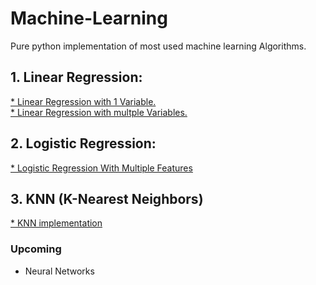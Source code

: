 # Machine-Learning
Pure python implementation of most used machine learning Algorithms. 

<h2> 1. Linear Regression:   </h2>

  <a href="https://github.com/shaongitt/Machine-Learning-From-Scratch/blob/master/1%20variable%20linear%20regression.py"> * Linear Regression with 1 Variable. </a><br>
  <a href="https://github.com/shaongitt/Machine-Learning-From-Scratch/blob/master/multi%20variable%20linear%20regression.ipynb">* Linear Regression with multple Variables. </a>

<h2>  2. Logistic Regression: </h2>
  <a href="https://github.com/shaongitt/Machine-Learning-From-Scratch/blob/master/Logistic%20Regression%20Multi%20Variable%20%20.ipynb"> * Logistic Regression With Multiple Features </a>
 
<h2> 3. KNN (K-Nearest Neighbors) </h2>
  <a href= "https://github.com/shaongitt/Machine-Learning-From-Scratch/blob/master/KNN%20-%20K%20Nearest%20Neighbors%20.ipynb" > * KNN implementation </a>











<h3> Upcoming  </h3>

* Neural Networks

